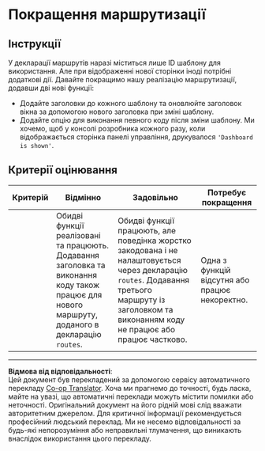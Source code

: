 <!--
CO_OP_TRANSLATOR_METADATA:
{
  "original_hash": "8223e429218befa731dd5bfd22299520",
  "translation_date": "2025-08-27T22:08:52+00:00",
  "source_file": "7-bank-project/1-template-route/assignment.md",
  "language_code": "uk"
}
-->
# Покращення маршрутизації

## Інструкції

У декларації маршрутів наразі міститься лише ID шаблону для використання. Але при відображенні нової сторінки іноді потрібні додаткові дії. Давайте покращимо нашу реалізацію маршрутизації, додавши дві нові функції:

- Додайте заголовки до кожного шаблону та оновлюйте заголовок вікна за допомогою нового заголовка при зміні шаблону.
- Додайте опцію для виконання певного коду після зміни шаблону. Ми хочемо, щоб у консолі розробника кожного разу, коли відображається сторінка панелі управління, друкувалося `'Dashboard is shown'`.

## Критерії оцінювання

| Критерій | Відмінно                                                                                                                           | Задовільно                                                                                                                                                                                | Потребує покращення                                    |
| -------- | ---------------------------------------------------------------------------------------------------------------------------------- | ----------------------------------------------------------------------------------------------------------------------------------------------------------------------------------------- | ----------------------------------------------------- |
|          | Обидві функції реалізовані та працюють. Додавання заголовка та виконання коду також працює для нового маршруту, доданого в декларацію `routes`. | Обидві функції працюють, але поведінка жорстко закодована і не налаштовується через декларацію `routes`. Додавання третього маршруту із заголовком та виконанням коду не працює або працює частково. | Одна з функцій відсутня або працює некоректно.        |

---

**Відмова від відповідальності**:  
Цей документ був перекладений за допомогою сервісу автоматичного перекладу [Co-op Translator](https://github.com/Azure/co-op-translator). Хоча ми прагнемо до точності, будь ласка, майте на увазі, що автоматичні переклади можуть містити помилки або неточності. Оригінальний документ на його рідній мові слід вважати авторитетним джерелом. Для критичної інформації рекомендується професійний людський переклад. Ми не несемо відповідальності за будь-які непорозуміння або неправильні тлумачення, що виникають внаслідок використання цього перекладу.